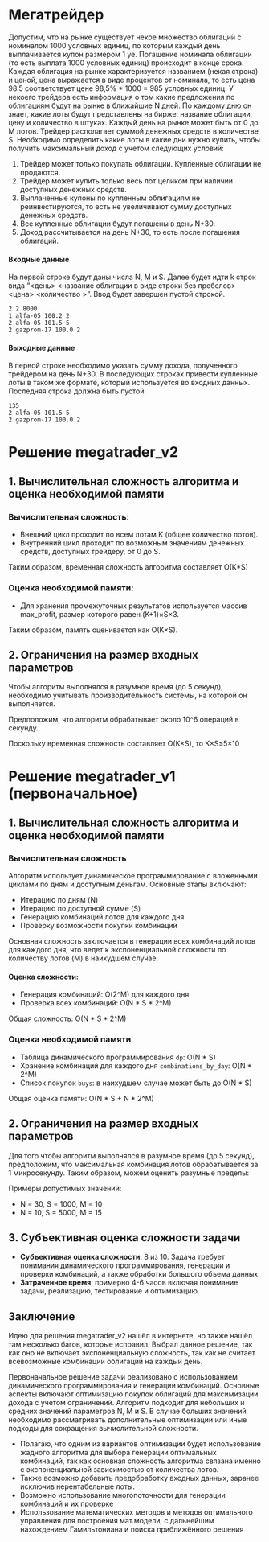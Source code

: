 # Мегатрейдер
Допустим, что на рынке существует некое множество облигаций с номиналом 1000
условных единиц, по которым каждый день выплачивается купон размером 1 уе.
Погашение номинала облигации (то есть выплата 1000 условных единиц) происходит в
конце срока.
Каждая облигация на рынке характеризуется названием (некая строка) и ценой, цена
выражается в виде процентов от номинала, то есть цена 98.5 соответствует цене
98,5% * 1000 = 985 условных единиц.
У некоего трейдера есть информация о том какие предложения по облигациям будут
на рынке в ближайшие N дней. По каждому дню он знает, какие лоты будут
представлены на бирже: название облигации, цену и количество в штуках. Каждый
день на рынке может быть от 0 до M лотов. Трейдер располагает суммой денежных
средств в количестве S.
Необходимо определить какие лоты в какие дни нужно купить, чтобы получить
максимальный доход с учетом следующих условий:
1. Трейдер может только покупать облигации. Купленные облигации не продаются.
2. Трейдер может купить только весь лот целиком при наличии доступных денежных
средств.
3. Выплаченные купоны по купленным облигациям не реинвестируются, то есть не
увеличивают сумму доступных денежных средств.
4. Все купленные облигации будут погашены в день N+30.
5. Доход рассчитывается на день N+30, то есть после погашения облигаций.

#### Входные данные
На первой строке будут даны числа N, M и S. Далее будет идти k строк вида “<день>
<название облигации в виде строки без пробелов> <цена> <количество >”. Ввод будет
завершен пустой строкой.
```
2 2 8000
1 alfa-05 100.2 2
2 alfa-05 101.5 5
2 gazprom-17 100.0 2

```
#### Выходные данные
В первой строке необходимо указать сумму дохода, полученного трейдером на день
N+30. В последующих строках привести купленные лоты в таком же формате,
который используется во входных данных. Последняя строка должна быть пустой.
```
135
2 alfa-05 101.5 5
2 gazprom-17 100.0 2

```

# Решение megatrader_v2
## 1. Вычислительная сложность алгоритма и оценка необходимой памяти
### Вычислительная сложность:

- Внешний цикл проходит по всем лотам K (общее количество лотов).
- Внутренний цикл проходит по возможным значениям денежных средств, доступных трейдеру, от 0 до S.

Таким образом, временная сложность алгоритма составляет O(K*S)

### Оценка необходимой памяти:
- Для хранения промежуточных результатов используется массив max_profit, размер которого равен (K+1)×S×3. 

Таким образом, память оценивается как O(K×S).

## 2. Ограничения на размер входных параметров
Чтобы алгоритм выполнялся в разумное время (до 5 секунд), необходимо учитывать производительность системы, на которой он выполняется. 

Предположим, что алгоритм обрабатывает около 10^6 операций в секунду. 

Поскольку временная сложность составляет O(K×S), то K×S≤5×10 


# Решение megatrader_v1 (первоначальное)
## 1. Вычислительная сложность алгоритма и оценка необходимой памяти

### Вычислительная сложность

Алгоритм использует динамическое программирование с вложенными циклами по дням и доступным деньгам. Основные этапы включают:

- Итерацию по дням (N)
- Итерацию по доступной сумме (S)
- Генерацию комбинаций лотов для каждого дня
- Проверку возможности покупки комбинаций

Основная сложность заключается в генерации всех комбинаций лотов для каждого дня, что ведет к экспоненциальной сложности по количеству лотов (M) в наихудшем случае.

#### Оценка сложности:

- Генерация комбинаций: O(2^M) для каждого дня
- Проверка всех комбинаций: O(N * S * 2^M)

Общая сложность: O(N * S * 2^M)

### Оценка необходимой памяти

- Таблица динамического программирования `dp`: O(N * S)
- Хранение комбинаций для каждого дня `combinations_by_day`: O(N * 2^M)
- Список покупок `buys`: в наихудшем случае может быть до O(N * S)

Общая оценка памяти: O(N * S + N * 2^M)

## 2. Ограничения на размер входных параметров

Для того чтобы алгоритм выполнялся в разумное время (до 5 секунд), предположим, что максимальная комбинация лотов обрабатывается за 1 микросекунду. Таким образом, можем оценить разумные пределы:

Примеры допустимых значений:

- N = 30, S = 1000, M = 10
- N = 10, S = 5000, M = 15

## 3. Субъективная оценка сложности задачи


- **Субъективная оценка сложности**: 8 из 10. Задача требует понимания динамического программирования, генерации и проверки комбинаций, а также обработки большого объема данных.
- **Затраченное время**: примерно 4-6 часов включая понимание задачи, реализацию, тестирование и оптимизацию.

## Заключение
Идею для решения megatrader_v2 нашёл в интернете, но также нашёл там несколько багов, которые исправил. Выбрал данное решение, так как
оно не включает экспоненциальную сложность, так как не считает всевозможные комбинации облигаций на каждый день.

Первоначальное решение задачи реализовано с использованием динамического программирования и генерации комбинаций. 
Основные аспекты включают оптимизацию покупок облигаций для максимизации дохода с учетом ограничений. 
Алгоритм подходит для небольших и средних значений параметров N, M и S. 
В случае больших значений необходимо рассматривать дополнительные оптимизации или иные подходы для сокращения вычислительной сложности.

- Полагаю, что одним из вариантов оптимизации будет использование жадного алгоритма для выбора генерации оптимальных комбинаций, так как основная сложность алгоритма связана именно c экспоненциальной зависимостью от количества лотов. 
- Также возможно добавить предобработку входных данных, заранее исключив нерентабельные лоты.
- Возможно использование многопоточности для генерации комбинаций и их проверке
- Использование математических методов и методов оптимального управления для построения мат.модели, с дальнейшим нахождением Гамильтониана и поиска приближённого решения